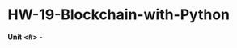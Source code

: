 # HW-19-Blockchain-with-Python
**Unit <#> - <Title>**

## The Scenario

<Project Scenario>

## Navigating the GitHub

The following was provided at the beginging of the assessment and can be found in the Starter_code folder:

- [Insert Given Notebook Name](this is a link)
- [Inset Resource given](this is a link)
- [Inset Resource given](this is a link)

In the Worked_Code folder you will find:

- [Insert Given Notebook Name](this is a link) - Contains images of all the plots created in the ipynb files.
- [Inset Resource given](this is a link) - The code I have written for this notebook.
- [Inset Resource given](this is a link) - The code I have written for this notebook.

## Important Notice

1. Please view this github in Day Theme - Light Default so that headers and axises on the plots show.

## <Heading>

### <Sub-Heading>

<ins> <subject> </ins>

![Image name](this is a link)

**Question:** <question>

**Answer:** <answer>

### <Heading> Conclusions

1. **<question>**

- <answer>


# Reference List
- [<sup>1</sup> this is a link](this is a link)
